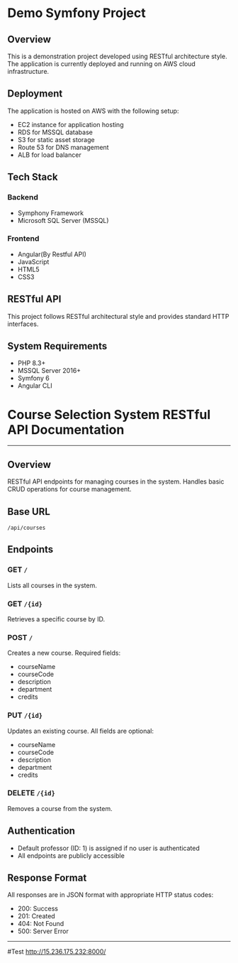 # Demo Symfony Project

## Overview
This is a demonstration project developed using RESTful architecture style.
The application is currently deployed and running on AWS cloud infrastructure.

## Deployment
The application is hosted on AWS with the following setup:
- EC2 instance for application hosting
- RDS for MSSQL database
- S3 for static asset storage
- Route 53 for DNS management
- ALB for load balancer

## Tech Stack

### Backend
- Symphony Framework
- Microsoft SQL Server (MSSQL)

### Frontend
- Angular(By Restful API)
- JavaScript
- HTML5
- CSS3

## RESTful API
This project follows RESTful architectural style and provides standard HTTP interfaces.

## System Requirements
- PHP 8.3+
- MSSQL Server 2016+
- Symfony 6
- Angular CLI


# Course Selection System RESTful API Documentation
---
## Overview
RESTful API endpoints for managing courses in the system. Handles basic CRUD operations for course management.

## Base URL
`/api/courses`

## Endpoints

### GET `/`
Lists all courses in the system.

### GET `/{id}`
Retrieves a specific course by ID.

### POST `/`
Creates a new course. Required fields:
- courseName
- courseCode
- description
- department
- credits

### PUT `/{id}`
Updates an existing course. All fields are optional:
- courseName
- courseCode
- description
- department
- credits

### DELETE `/{id}`
Removes a course from the system.

## Authentication
- Default professor (ID: 1) is assigned if no user is authenticated
- All endpoints are publicly accessible

## Response Format
All responses are in JSON format with appropriate HTTP status codes:
- 200: Success
- 201: Created
- 404: Not Found
- 500: Server Error


---
#Test
http://15.236.175.232:8000/